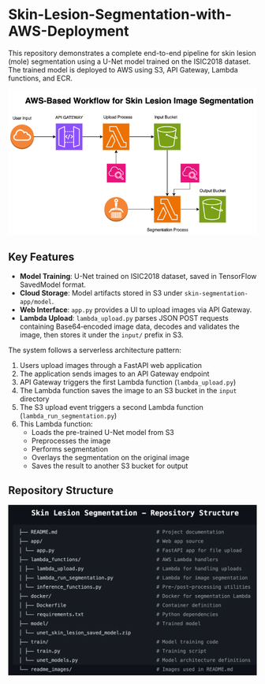 # Skin-Lesion-Segmentation-with-AWS-Deployment

This repository demonstrates a complete end-to-end pipeline for skin lesion (mole) segmentation using a U-Net model trained on the ISIC2018 dataset. The trained model is deployed to AWS using S3, API Gateway, Lambda functions, and ECR.

![Project Architecture](readme_images/skin_lesion_segmentation.png)

## Key Features

- **Model Training**: U-Net trained on ISIC2018 dataset, saved in TensorFlow SavedModel format.
- **Cloud Storage**: Model artifacts stored in S3 under `skin-segmentation-app/model`.
- **Web Interface**: `app.py` provides a UI to upload images via API Gateway.
- **Lambda Upload**: `lambda_upload.py` parses JSON POST requests containing Base64‑encoded image data, decodes and validates the image, then stores it under the `input/` prefix in S3.

The system follows a serverless architecture pattern:

1. Users upload images through a FastAPI web application  
2. The application sends images to an API Gateway endpoint  
3. API Gateway triggers the first Lambda function (`lambda_upload.py`)  
4. The Lambda function saves the image to an S3 bucket in the `input` directory  
5. The S3 upload event triggers a second Lambda function (`lambda_run_segmentation.py`)  
6. This Lambda function:
   - Loads the pre-trained U-Net model from S3  
   - Preprocesses the image  
   - Performs segmentation  
   - Overlays the segmentation on the original image  
   - Saves the result to another S3 bucket for output  

## Repository Structure

![Repository Structure](readme_images/repository_structure.png)
